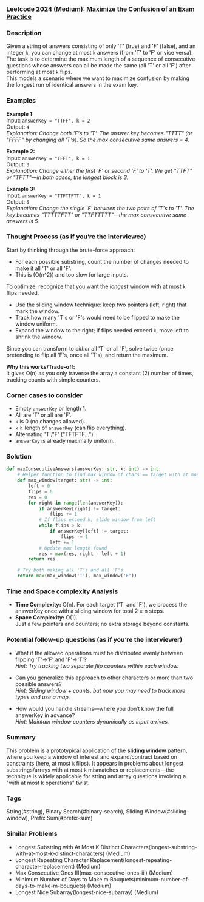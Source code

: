 ### Leetcode 2024 (Medium): Maximize the Confusion of an Exam [Practice](https://leetcode.com/problems/maximize-the-confusion-of-an-exam)

### Description  
Given a string of answers consisting of only 'T' (true) and 'F' (false), and an integer `k`, you can change at most `k` answers (from 'T' to 'F' or vice versa). The task is to determine the maximum length of a sequence of consecutive questions whose answers can all be made the same (all 'T' or all 'F') after performing at most `k` flips.  
This models a scenario where we want to maximize confusion by making the longest run of identical answers in the exam key.

### Examples  

**Example 1:**  
Input: `answerKey = "TTFF", k = 2`  
Output: `4`  
*Explanation: Change both 'F's to 'T'. The answer key becomes "TTTT" (or "FFFF" by changing all 'T's). So the max consecutive same answers = 4.*

**Example 2:**  
Input: `answerKey = "TFFT", k = 1`  
Output: `3`  
*Explanation: Change either the first 'F' or second 'F' to 'T'. We get "TTFT" or "TFTT"—in both cases, the longest block is 3.*

**Example 3:**  
Input: `answerKey = "TTFTTFTT", k = 1`  
Output: `5`  
*Explanation: Change the single 'F' between the two pairs of 'T's to 'T'. The key becomes "TTTTTFTT" or "TTFTTTTT"—the max consecutive same answers is 5.*

### Thought Process (as if you’re the interviewee)  
Start by thinking through the brute-force approach:  
- For each possible substring, count the number of changes needed to make it all 'T' or all 'F'.  
- This is \(O(n^2)\) and too slow for large inputs.

To optimize, recognize that you want the *longest* window with at most `k` flips needed.  
- Use the sliding window technique: keep two pointers (left, right) that mark the window. 
- Track how many 'T's or 'F's would need to be flipped to make the window uniform.
- Expand the window to the right; if flips needed exceed `k`, move left to shrink the window.

Since you can transform to *either* all 'T' or all 'F', solve twice (once pretending to flip all 'F's, once all 'T's), and return the maximum.

**Why this works/Trade-off:**  
It gives O(n) as you only traverse the array a constant (2) number of times, tracking counts with simple counters.

### Corner cases to consider  
- Empty `answerKey` or length 1.
- All are 'T' or all are 'F'.
- `k` is 0 (no changes allowed).
- `k` ≥ length of `answerKey` (can flip everything).
- Alternating 'T'/'F' ("TFTFTF...").
- `answerKey` is already maximally uniform.

### Solution

```python
def maxConsecutiveAnswers(answerKey: str, k: int) -> int:
    # Helper function to find max window of chars == target with at most k flips
    def max_window(target: str) -> int:
        left = 0
        flips = 0
        res = 0
        for right in range(len(answerKey)):
            if answerKey[right] != target:
                flips += 1
            # If flips exceed k, slide window from left
            while flips > k:
                if answerKey[left] != target:
                    flips -= 1
                left += 1
            # Update max length found
            res = max(res, right - left + 1)
        return res

    # Try both making all 'T's and all 'F's
    return max(max_window('T'), max_window('F'))
```

### Time and Space complexity Analysis  

- **Time Complexity:** O(n). 
  For each target ('T' and 'F'), we process the answerKey once with a sliding window for total 2 × n steps.
- **Space Complexity:** O(1).  
  Just a few pointers and counters; no extra storage beyond constants.

### Potential follow-up questions (as if you’re the interviewer)  

- What if the allowed operations must be distributed evenly between flipping 'T'→'F' and 'F'→'T'?  
  *Hint: Try tracking two separate flip counters within each window.*

- Can you generalize this approach to other characters or more than two possible answers?  
  *Hint: Sliding window + counts, but now you may need to track more types and use a map.*

- How would you handle streams—where you don’t know the full answerKey in advance?  
  *Hint: Maintain window counters dynamically as input arrives.*

### Summary
This problem is a prototypical application of the **sliding window** pattern, where you keep a window of interest and expand/contract based on constraints (here, at most `k` flips). It appears in problems about longest substrings/arrays with at most `k` mismatches or replacements—the technique is widely applicable for string and array questions involving a "with at most k operations" twist.

### Tags
String(#string), Binary Search(#binary-search), Sliding Window(#sliding-window), Prefix Sum(#prefix-sum)

### Similar Problems
- Longest Substring with At Most K Distinct Characters(longest-substring-with-at-most-k-distinct-characters) (Medium)
- Longest Repeating Character Replacement(longest-repeating-character-replacement) (Medium)
- Max Consecutive Ones III(max-consecutive-ones-iii) (Medium)
- Minimum Number of Days to Make m Bouquets(minimum-number-of-days-to-make-m-bouquets) (Medium)
- Longest Nice Subarray(longest-nice-subarray) (Medium)